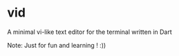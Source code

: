 # vid

A minimal vi-like text editor for the terminal written in Dart 

Note: Just for fun and learning ! :))

